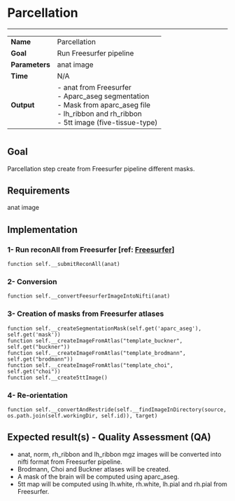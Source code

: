 # Parcellation
---

|                |                                                       |
|----------------|-------------------------------------------------------|
|**Name**        | Parcellation                                          |
|**Goal**        | Run Freesurfer pipeline                                |
|**Parameters**  | anat image                                            |
|**Time**        | N/A                                                   |
|**Output**      | - anat from Freesurfer <br> - Aparc_aseg segmentation <br> - Mask from aparc_aseg file <br> - lh_ribbon and rh_ribbon <br> - 5tt image (five-tissue-type)|

#

## Goal

Parcellation step create from Freesurfer pipeline different masks.

## Requirements

anat image

## Implementation

### 1- Run reconAll from Freesurfer [ref: <a href="http://freesurfer.net/fswiki" target="_blank">Freesurfer</a>]

```{.python}
function self.__submitReconAll(anat)
```

### 2- Conversion

```{.python}
function self.__convertFeesurferImageIntoNifti(anat)
```

### 3- Creation of masks from Freesurfer atlases

```{.python}
function self.__createSegmentationMask(self.get('aparc_aseg'), self.get('mask'))
function self.__createImageFromAtlas("template_buckner", self.get("buckner"))
function self.__createImageFromAtlas("template_brodmann", self.get("brodmann"))
function self.__createImageFromAtlas("template_choi", self.get("choi"))
function self.__create5ttImage()
```

### 4- Re-orientation

```{.python}
function self.__convertAndRestride(self.__findImageInDirectory(source, os.path.join(self.workingDir, self.id)), target)
```

## Expected result(s) - Quality Assessment (QA)

- anat, norm, rh_ribbon and lh_ribbon mgz images will be converted into nifti format from Freesurfer pipeline.
- Brodmann, Choi and Buckner atlases will be created.
- A mask of the brain will be computed using aparc_aseg.
- 5tt map will be computed using lh.white, rh.white, lh.pial and rh.pial from Freesurfer.


